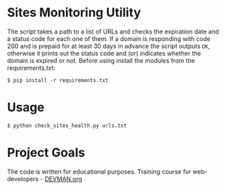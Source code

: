 # Sites Monitoring Utility

The script takes a path to a list of URLs and checks the expiration date and a status code for each one of them. If a domain is responding with code 200 and is prepaid for at least 30 days in advance the script outputs `OK`, otherwise it prints out the status code and (or) indicates whether the domain is expired or not. 
Before using install the modules from the requirements.txt:
```#!bash
$ pip install -r requirements.txt
```

# Usage
```#!bash
$ python check_sites_health.py urls.txt
```

# Project Goals

The code is written for educational purposes. Training course for web-developers - [DEVMAN.org](https://devman.org)
